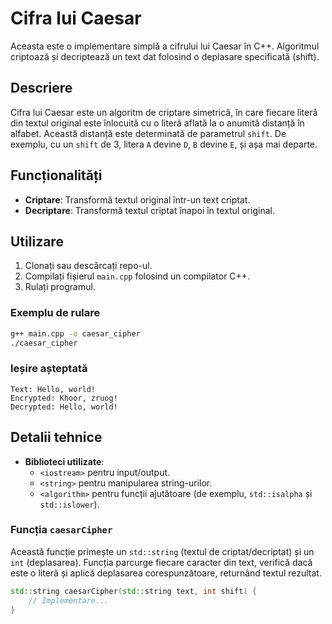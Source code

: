 # Cifra lui Caesar

Aceasta este o implementare simplă a cifrului lui Caesar în C++. Algoritmul criptoază și decriptează un text dat folosind o deplasare specificată (shift).

## Descriere

Cifra lui Caesar este un algoritm de criptare simetrică, în care fiecare literă din textul original este înlocuită cu o literă aflată la o anumită distanță în alfabet. Această distanță este determinată de parametrul `shift`. De exemplu, cu un `shift` de 3, litera `A` devine `D`, `B` devine `E`, și așa mai departe.

## Funcționalități

- **Criptare**: Transformă textul original într-un text criptat.
- **Decriptare**: Transformă textul criptat înapoi în textul original.

## Utilizare

1. Clonați sau descărcați repo-ul.
2. Compilați fișierul `main.cpp` folosind un compilator C++.
3. Rulați programul. 

### Exemplu de rulare

```bash
g++ main.cpp -o caesar_cipher
./caesar_cipher
```

### Ieșire așteptată

```
Text: Hello, world!
Encrypted: Khoor, zruog!
Decrypted: Hello, world!
```

## Detalii tehnice

- **Biblioteci utilizate**:
  - `<iostream>` pentru input/output.
  - `<string>` pentru manipularea string-urilor.
  - `<algorithm>` pentru funcții ajutătoare (de exemplu, `std::isalpha` și `std::islower`).

### Funcția `caesarCipher`

Această funcție primește un `std::string` (textul de criptat/decriptat) și un `int` (deplasarea). Funcția parcurge fiecare caracter din text, verifică dacă este o literă și aplică deplasarea corespunzătoare, returnând textul rezultat.

```cpp
std::string caesarCipher(std::string text, int shift) {
    // Implementare...
}
```
